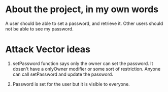 # About the project, in my own words

A user should be able to set a password, and retrieve it. Other users should not be able to see my password.

# Attack Vector ideas

1. setPassword function says only the owner can set the password.
   It dosen't have a onlyOwner modifier or some sort of restriction.
   Anyone can call setPassword and update the password.

2. Password is set for the user but it is visible to everyone.
